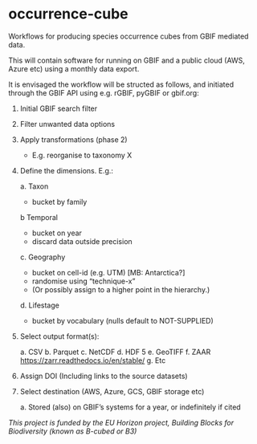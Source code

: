 # occurrence-cube
Workflows for producing species occurrence cubes from GBIF mediated data.

This will contain software for running on GBIF and a public cloud (AWS, Azure etc) using a monthly data export. 

It is envisaged the workflow will be structed as follows, and initiated through the GBIF API using e.g. rGBIF, pyGBIF or gbif.org:

1. Initial GBIF search filter

2. Filter unwanted data options
    
2. Apply transformations (phase 2)
    
    - E.g. reorganise to taxonomy X
    
3. Define the dimensions. E.g.:

    a. Taxon
    
      - bucket by family
       
    b Temporal
    
      - bucket on year
      - discard data outside precision
        
    c. Geography
    
      - bucket on cell-id (e.g. UTM) [MB: Antarctica?]
      - randomise using “technique-x”
      - (Or possibly assign to a higher point in the hierarchy.)
        
    d. Lifestage
    
      - bucket by vocabulary (nulls default to NOT-SUPPLIED)
        
4. Select output format(s):
 
    a. CSV
    b. Parquet
    c. NetCDF
    d. HDF 5
    e. GeoTIFF
    f. ZAAR https://zarr.readthedocs.io/en/stable/
    g. Etc
    
5. Assign DOI (Including links to the source datasets)

6.  Select destination (AWS, Azure, GCS, GBIF storage etc)

    a. Stored (also) on GBIF’s systems for a year, or indefinitely if cited  
    
*This project is funded by the EU Horizon project, Building Blocks for Biodiversity (known as B-cubed or B3)*
